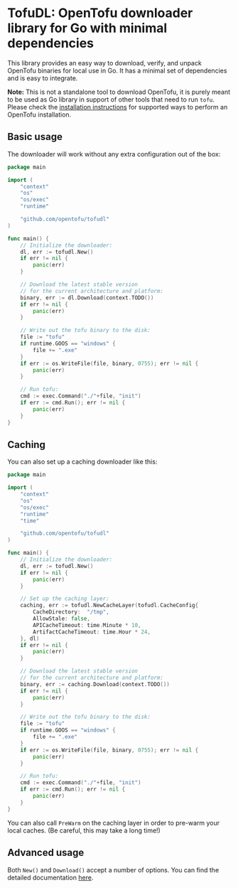 # TofuDL: OpenTofu downloader library for Go with minimal dependencies

This library provides an easy way to download, verify, and unpack OpenTofu binaries for local use in Go. It has a minimal set of dependencies and is easy to integrate.

**Note:** This is not a standalone tool to download OpenTofu, it is purely meant to be used as Go library in support of other tools that need to run `tofu`. Please check the [installation instructions](https://opentofu.org/docs/intro/install/) for supported ways to perform an OpenTofu installation.

## Basic usage

The downloader will work without any extra configuration out of the box:

```go
package main

import (
	"context"
	"os"
	"os/exec"
	"runtime"

	"github.com/opentofu/tofudl"
)

func main() {
	// Initialize the downloader:
	dl, err := tofudl.New()
	if err != nil {
		panic(err)
	}

	// Download the latest stable version
	// for the current architecture and platform:
	binary, err := dl.Download(context.TODO())
	if err != nil {
		panic(err)
	}

	// Write out the tofu binary to the disk:
	file := "tofu"
	if runtime.GOOS == "windows" {
		file += ".exe"
	}
	if err := os.WriteFile(file, binary, 0755); err != nil {
		panic(err)
	}

	// Run tofu:
	cmd := exec.Command("./"+file, "init")
	if err := cmd.Run(); err != nil {
		panic(err)
	}
}
```

## Caching

You can also set up a caching downloader like this:

```go
package main

import (
	"context"
	"os"
	"os/exec"
	"runtime"
	"time"

	"github.com/opentofu/tofudl"
)

func main() {
	// Initialize the downloader:
	dl, err := tofudl.New()
	if err != nil {
		panic(err)
	}

	// Set up the caching layer:
	caching, err := tofudl.NewCacheLayer(tofudl.CacheConfig{
		CacheDirectory:  "/tmp",
		AllowStale: false,
		APICacheTimeout: time.Minute * 10,
		ArtifactCacheTimeout: time.Hour * 24,
	}, dl)
	if err != nil {
		panic(err)
    }

	// Download the latest stable version
	// for the current architecture and platform:
	binary, err := caching.Download(context.TODO())
	if err != nil {
		panic(err)
	}

	// Write out the tofu binary to the disk:
	file := "tofu"
	if runtime.GOOS == "windows" {
		file += ".exe"
	}
	if err := os.WriteFile(file, binary, 0755); err != nil {
		panic(err)
	}

	// Run tofu:
	cmd := exec.Command("./"+file, "init")
	if err := cmd.Run(); err != nil {
		panic(err)
	}
}
```

You can also call `PreWarm` on the caching layer in order to pre-warm your local caches. (Be careful, this may take a long time!)

## Advanced usage

Both `New()` and `Download()` accept a number of options. You can find the detailed documentation [here](https://pkg.go.dev/github.com/opentofu/tofudl).
